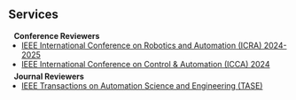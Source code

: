 ## Services

<h4 style="margin:0 10px 0;">Conference Reviewers</h4>

<ul style="margin:0 0 5px;">
  <li><a href="https://2025.ieee-icra.org"><autocolor> IEEE International Conference on Robotics and Automation (ICRA) 2024-2025</autocolor></a></li>
  <li><a href="https://controls.papercept.net/conferences/conferences/ICCA24/program/"><autocolor>IEEE International Conference on Control & Automation (ICCA) 2024</autocolor></a></li>
</ul>

<h4 style="margin:0 10px 0;">Journal Reviewers</h4>

<ul style="margin:0 0 20px;">
  <li><a href="https://ieeexplore.ieee.org/xpl/RecentIssue.jsp?punumber=8856"><autocolor>IEEE Transactions on Automation Science and Engineering (TASE)</autocolor></a></li>
</ul>
